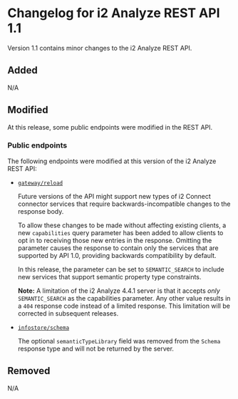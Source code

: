 # Changelog for i2 Analyze REST API 1.1

Version 1.1 contains minor changes to the i2 Analyze REST API.

## Added

N/A

## Modified

At this release, some public endpoints were modified in the REST API.

### Public endpoints

The following endpoints were modified at this version of the i2 Analyze REST API:

- [`gateway/reload`](https://docs.i2group.com/analyze/4.4.1/public-rest-api.html#post-/api/v1/gateway/reload)

  Future versions of the API might support new types of i2 Connect connector services that require backwards-incompatible changes to the response body.
  
  To allow these changes to be made without affecting existing clients, a new `capabilities` query parameter has been added to allow clients to opt in to receiving those new entries in the response. Omitting the parameter causes the response to contain only the services that are supported by API 1.0, providing backwards compatibility by default.
  
  In this release, the parameter can be set to `SEMANTIC_SEARCH` to include new services that support semantic property type constraints.
  
  **Note:** A limitation of the i2 Analyze 4.4.1 server is that it accepts _only_ `SEMANTIC_SEARCH` as the capabilities parameter. Any other value results in a `404` response code instead of a limited response. This limitation will be corrected in subsequent releases.

- [`infostore/schema`](https://docs.i2group.com/analyze/4.4.1/public-rest-api.html#get-/api/v1/infostore/schema)

  The optional `semanticTypeLibrary` field was removed from the `Schema` response type and will not be returned by the server.

## Removed

N/A
